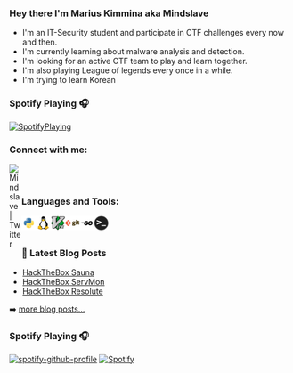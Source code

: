 ### Hey there I'm Marius Kimmina aka Mindslave

- I'm an IT-Security student and participate in CTF challenges every now and then.
- I'm currently learning about malware analysis and detection.
- I'm looking for an active CTF team to play and learn together.
- I'm also playing League of legends every once in a while.
- I'm trying to learn Korean 

### Spotify Playing 🎧
[<img src="https://novatorem-git-master.mindslave.vercel.app/api/spotify-playing" alt="SpotifyPlaying" width="350" />][twitter]


### Connect with me:

[<img align="left" alt="Mindslave | Twitter" width="22px" src="https://cdn.jsdelivr.net/npm/simple-icons@v3/icons/twitter.svg" />][twitter]
<br />
<br />

### Languages and Tools:

<img align="left" alt="Python" width="26px" src="https://raw.githubusercontent.com/github/explore/80688e429a7d4ef2fca1e82350fe8e3517d3494d/topics/python/python.png" />
<img align="left" alt="Linux" width="26px" src="https://raw.githubusercontent.com/github/explore/80688e429a7d4ef2fca1e82350fe8e3517d3494d/topics/linux/linux.png" />
<img align="left" alt="Vim" width="26px" src="https://raw.githubusercontent.com/github/explore/80688e429a7d4ef2fca1e82350fe8e3517d3494d/topics/vim/vim.png" />
<img align="left" alt="Git" width="26px" src="https://raw.githubusercontent.com/github/explore/80688e429a7d4ef2fca1e82350fe8e3517d3494d/topics/git/git.png" />
<img align="left" alt="Golang" width="26px" src="https://raw.githubusercontent.com/github/explore/80688e429a7d4ef2fca1e82350fe8e3517d3494d/topics/go/go.png" />
<img align="left" alt="Terminal" width="26px" src="https://raw.githubusercontent.com/github/explore/d92924b1d925bb134e308bd29c9de6c302ed3beb/topics/terminal/terminal.png" />

<br />
<br />

### 📕 Latest Blog Posts

- [HackTheBox Sauna](https://blog.mksec.eu/HackTheBox_Sauna/)
- [HackTheBox ServMon](https://blog.mksec.eu/HackTheBox_ServMon/)
- [HackTheBox Resolute](https://blog.mksec.eu/HackTheBox_Resolute/)

➡️ [more blog posts...](https://blog.mksec.eu)

### Spotify Playing 🎧
[![spotify-github-profile](https://spotify-github-profile.vercel.app/api/view?uid=mindslavex&cover_image=true)](https://github.com/kittinan/spotify-github-profile)
[![Spotify](https://novatorem-git-master.mindslave.vercel.app/api/spotify-playing)](https://open.spotify.com/user/mindslavex)





[twitter]: https://twitter.com/Mindslave4
[website]: https://blog.mksec.eu/
